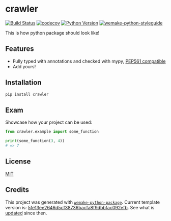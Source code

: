 # crawler

[![Build Status](https://github.com/aljeshishe/crawler/workflows/test/badge.svg?branch=master&event=push)](https://github.com/aljeshishe/crawler/actions?query=workflow%3Atest)
[![codecov](https://codecov.io/gh/aljeshishe/crawler/branch/master/graph/badge.svg)](https://codecov.io/gh/aljeshishe/crawler)
[![Python Version](https://img.shields.io/pypi/pyversions/crawler.svg)](https://pypi.org/project/crawler/)
[![wemake-python-styleguide](https://img.shields.io/badge/style-wemake-000000.svg)](https://github.com/wemake-services/wemake-python-styleguide)

This is how python package should look like!


## Features

- Fully typed with annotations and checked with mypy, [PEP561 compatible](https://www.python.org/dev/peps/pep-0561/)
- Add yours!


## Installation

```bash
pip install crawler
```


## Exam

Showcase how your project can be used:

```python
from crawler.example import some_function

print(some_function(3, 4))
# => 7
```

## License

[MIT](https://github.com/aljeshishe/crawler/blob/master/LICENSE)


## Credits

This project was generated with [`wemake-python-package`](https://github.com/wemake-services/wemake-python-package). Current template version is: [5fe13ee2646d5cf38736bacfa8f9dbbfac092efb](https://github.com/wemake-services/wemake-python-package/tree/5fe13ee2646d5cf38736bacfa8f9dbbfac092efb). See what is [updated](https://github.com/wemake-services/wemake-python-package/compare/5fe13ee2646d5cf38736bacfa8f9dbbfac092efb...master) since then.
